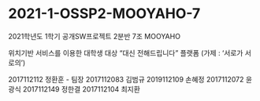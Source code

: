 # 2021-1-OSSP2-MOOYAHO-7
2021학년도 1학기 공개SW프로젝트 2분반 7조 MOOYAHO

위치기반 서비스를 이용한 대학생 대상 “대신 전해드립니다” 플랫폼 (가제 : ‘서로가 서로의’)

2017112112 정환훈 - 팀장
2017112083 김범규
2019112109 손혜정
2017112072 윤광식
2017112149 정한결
2017112104 최지환
